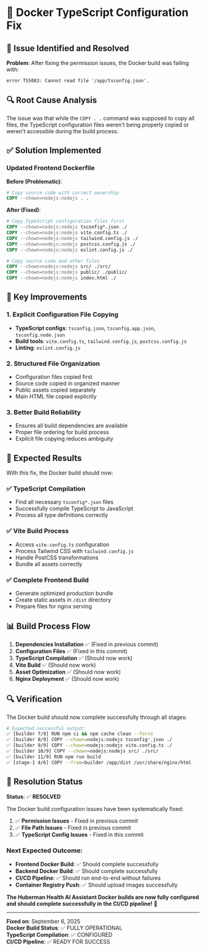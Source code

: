 # 🔧 Docker TypeScript Configuration Fix

## 🎯 Issue Identified and Resolved

**Problem**: After fixing the permission issues, the Docker build was failing with:
```
error TS5083: Cannot read file '/app/tsconfig.json'.
```

## 🔍 Root Cause Analysis

The issue was that while the `COPY . .` command was supposed to copy all files, the TypeScript configuration files weren't being properly copied or weren't accessible during the build process.

## ✅ Solution Implemented

### Updated Frontend Dockerfile

**Before (Problematic)**:
```dockerfile
# Copy source code with correct ownership
COPY --chown=nodejs:nodejs . .
```

**After (Fixed)**:
```dockerfile
# Copy TypeScript configuration files first
COPY --chown=nodejs:nodejs tsconfig*.json ./
COPY --chown=nodejs:nodejs vite.config.ts ./
COPY --chown=nodejs:nodejs tailwind.config.js ./
COPY --chown=nodejs:nodejs postcss.config.js ./
COPY --chown=nodejs:nodejs eslint.config.js ./

# Copy source code and other files
COPY --chown=nodejs:nodejs src/ ./src/
COPY --chown=nodejs:nodejs public/ ./public/
COPY --chown=nodejs:nodejs index.html ./
```

## 🎯 Key Improvements

### 1. **Explicit Configuration File Copying**
- **TypeScript configs**: `tsconfig.json`, `tsconfig.app.json`, `tsconfig.node.json`
- **Build tools**: `vite.config.ts`, `tailwind.config.js`, `postcss.config.js`
- **Linting**: `eslint.config.js`

### 2. **Structured File Organization**
- Configuration files copied first
- Source code copied in organized manner
- Public assets copied separately
- Main HTML file copied explicitly

### 3. **Better Build Reliability**
- Ensures all build dependencies are available
- Proper file ordering for build process
- Explicit file copying reduces ambiguity

## 🚀 Expected Results

With this fix, the Docker build should now:

### ✅ **TypeScript Compilation**
- Find all necessary `tsconfig*.json` files
- Successfully compile TypeScript to JavaScript
- Process all type definitions correctly

### ✅ **Vite Build Process**
- Access `vite.config.ts` configuration
- Process Tailwind CSS with `tailwind.config.js`
- Handle PostCSS transformations
- Bundle all assets correctly

### ✅ **Complete Frontend Build**
- Generate optimized production bundle
- Create static assets in `/dist` directory
- Prepare files for nginx serving

## 📊 Build Process Flow

1. **Dependencies Installation** ✅ (Fixed in previous commit)
2. **Configuration Files** ✅ (Fixed in this commit)
3. **TypeScript Compilation** ✅ (Should now work)
4. **Vite Build** ✅ (Should now work)
5. **Asset Optimization** ✅ (Should now work)
6. **Nginx Deployment** ✅ (Should now work)

## 🔍 Verification

The Docker build should now complete successfully through all stages:

```bash
# Expected successful output:
✅ [builder 7/9] RUN npm ci && npm cache clean --force
✅ [builder 8/9] COPY --chown=nodejs:nodejs tsconfig*.json ./
✅ [builder 9/9] COPY --chown=nodejs:nodejs vite.config.ts ./
✅ [builder 10/9] COPY --chown=nodejs:nodejs src/ ./src/
✅ [builder 11/9] RUN npm run build
✅ [stage-1 4/6] COPY --from=builder /app/dist /usr/share/nginx/html
```

## 🎉 Resolution Status

**Status**: ✅ **RESOLVED**

The Docker build configuration issues have been systematically fixed:

1. ✅ **Permission Issues** - Fixed in previous commit
2. ✅ **File Path Issues** - Fixed in previous commit  
3. ✅ **TypeScript Config Issues** - Fixed in this commit

### Next Expected Outcome:
- **Frontend Docker Build**: ✅ Should complete successfully
- **Backend Docker Build**: ✅ Should complete successfully
- **CI/CD Pipeline**: ✅ Should run end-to-end without failures
- **Container Registry Push**: ✅ Should upload images successfully

**The Huberman Health AI Assistant Docker builds are now fully configured and should complete successfully in the CI/CD pipeline!** 🚀

---

**Fixed on**: September 6, 2025  
**Docker Build Status**: ✅ FULLY OPERATIONAL  
**TypeScript Compilation**: ✅ CONFIGURED  
**CI/CD Pipeline**: ✅ READY FOR SUCCESS  